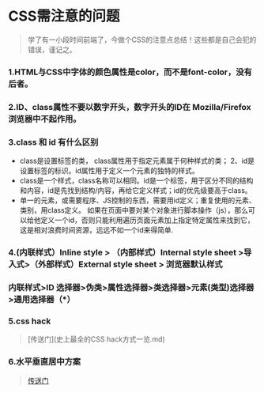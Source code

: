 # CSS需注意的问题
>学了有一小段时间前端了，今做个CSS的注意点总结！这些都是自己会犯的错误，谨记之。

### 1.HTML与CSS中字体的颜色属性是color，而不是font-color，没有后者。
### 2.ID、class属性不要以数字开头，数字开头的ID在 Mozilla/Firefox 浏览器中不起作用。
### 3.class 和 id 有什么区别
* class是设置标签的类， class属性用于指定元素属于何种样式的类； 2、id是设置标签的标识。id属性用于定义一个元素的独特的样式。
* class是一个样式，class名称可以相同。id是一个标签，用于区分不同的结构和内容，id是先找到结构/内容，再给它定义样式；id的优先级要高于class。
* 单一的元素，或需要程序、JS控制的东西，需要用id定义；重复使用的元素、类别，用class定义。 如果在页面中要对某个对象进行脚本操作（js），那么可以给他定义一个id，否则只能利用遍历页面元素加上指定特定属性来找到它，这是相对浪费时间资源，远远不如一个id来得简单.

### 4.(内联样式）Inline style > （内部样式）Internal style sheet >导入式>（外部样式）External style sheet > 浏览器默认样式
### 内联样式>ID 选择器>伪类>属性选择器>类选择器>元素(类型)选择器>通用选择器（*）

### 5.css hack

> [传送门](史上最全的CSS hack方式一览.md)

### 6.水平垂直居中方案
>[传送门](水平垂直居中方案.md)

